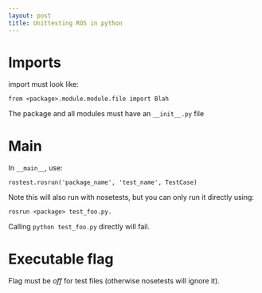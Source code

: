 ```yaml
---
layout: post
title: Unittesting ROS in python
---
```


# Imports

import must look like:

    from <package>.module.module.file import Blah

The package and all modules must have an `__init__.py` file

# Main

In `__main__`, use:

    rostest.rosrun('package_name', 'test_name', TestCase)

Note this will also run with nosetests, but you can only run it directly using:

    rosrun <package> test_foo.py.

Calling `python test_foo.py` directly will fail.

# Executable flag

Flag must be *off* for test files (otherwise nosetests will ignore it).
